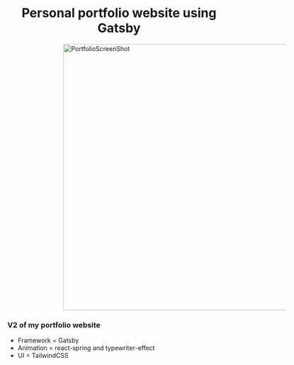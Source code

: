 <p align="center">
<h1 align="center">
    Personal portfolio website using Gatsby
</h1>
  <a style="margin-left: 25%" href="https://tesfamichael.dev">
    <img  alt="PortfolioScreenShot" src="https://github.com/hope-miky/my-portfolio/blob/v2/static/portfolio_vid.gif" width="600" />
  </a>
</p>



### V2 of my portfolio website 

- Framework = Gatsby
- Animation = react-spring and typewriter-effect
- UI = TailwindCSS
